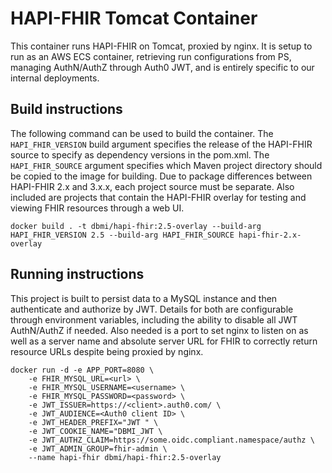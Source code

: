 # HAPI-FHIR Tomcat Container

This container runs HAPI-FHIR on Tomcat, proxied by nginx. It is setup
to run as an AWS ECS container, retrieving run configurations from PS,
managing AuthN/AuthZ through Auth0 JWT, and is entirely specific to our internal
deployments.

## Build instructions

The following command can be used to build the container. The `HAPI_FHIR_VERSION`
build argument specifies the release of the HAPI-FHIR source to specify as dependency
versions in the pom.xml. The `HAPI_FHIR_SOURCE` argument specifies which Maven 
project directory should be copied to the image for building. Due to package
differences between HAPI-FHIR 2.x and 3.x.x, each project source must be separate.
Also included are projects that contain the HAPI-FHIR overlay for testing and
viewing FHIR resources through a web UI.

```
docker build . -t dbmi/hapi-fhir:2.5-overlay --build-arg HAPI_FHIR_VERSION 2.5 --build-arg HAPI_FHIR_SOURCE hapi-fhir-2.x-overlay
```

## Running instructions

This project is built to persist data to a MySQL instance and then
authenticate and authorize by JWT. Details for both are configurable
through environment variables, including the ability to disable all JWT
AuthN/AuthZ if needed. Also needed is a port to set nginx to listen on
as well as a server name and absolute server URL for FHIR to correctly
return resource URLs despite being proxied by nginx.

```
docker run -d -e APP_PORT=8080 \
    -e FHIR_MYSQL_URL=<url> \
    -e FHIR_MYSQL_USERNAME=<username> \
    -e FHIR_MYSQL_PASSWORD=<password> \
    -e JWT_ISSUER=https://<client>.auth0.com/ \
    -e JWT_AUDIENCE=<Auth0 client ID> \
    -e JWT_HEADER_PREFIX="JWT " \
    -e JWT_COOKIE_NAME="DBMI_JWT \
    -e JWT_AUTHZ_CLAIM=https://some.oidc.compliant.namespace/authz \
    -e JWT_ADMIN_GROUP=fhir-admin \
    --name hapi-fhir dbmi/hapi-fhir:2.5-overlay
```